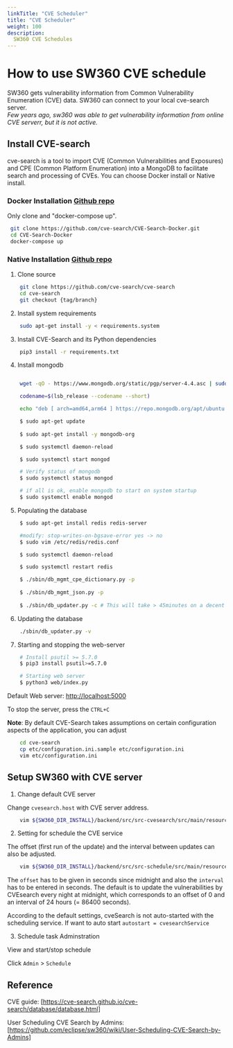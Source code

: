 ```yaml
---
linkTitle: "CVE Scheduler"
title: "CVE Scheduler"
weight: 100
description:
  SW360 CVE Schedules
---
```


# How to use SW360 CVE schedule

SW360 gets vulnerability information from Common Vulnerability Enumeration (CVE) data. SW360 can connect to your local cve-search server.  
_Few years ago, sw360 was able to get vulnerability information from online CVE serverr, but it is not active._

## Install CVE-search

cve-search is a tool to import CVE (Common Vulnerabilities and Exposures) and CPE (Common Platform Enumeration) into a MongoDB to facilitate search and processing of CVEs. You can choose Docker install or Native install.

### Docker Installation [Github repo](https://github.com/cve-search/CVE-Search-Docker)

Only clone and "docker-compose up".

```sh
 git clone https://github.com/cve-search/CVE-Search-Docker.git
 cd CVE-Search-Docker
 docker-compose up 
```

### Native Installation [Github repo](https://github.com/cve-search/cve-search)

1. Clone source

```sh
    git clone https://github.com/cve-search/cve-search
    cd cve-search
    git checkout {tag/branch}
```

2. Install system requirements

```sh
    sudo apt-get install -y < requirements.system
```

3. Install CVE-Search and its Python dependencies

```sh
    pip3 install -r requirements.txt
```

4. Install mongodb

```sh

    wget -qO - https://www.mongodb.org/static/pgp/server-4.4.asc | sudo apt-key add -

    codename=$(lsb_release --codename --short)

    echo "deb [ arch=amd64,arm64 ] https://repo.mongodb.org/apt/ubuntu ${codename}/mongodb-org/4.4 multiverse" | sudo tee /etc/apt/sources.list.d/mongodb-org-4.4.list

```

```sh
    $ sudo apt-get update
    
    $ sudo apt-get install -y mongodb-org

    $ sudo systemctl daemon-reload

    $ sudo systemctl start mongod

    # Verify status of mongodb
    $ sudo systemctl status mongod

    # if all is ok, enable mongodb to start on system startup
    $ sudo systemctl enable mongod
```

5. Populating the database

```sh
    $ sudo apt-get install redis redis-server

    #modify: stop-writes-on-bgsave-error yes -> no
    $ sudo vim /etc/redis/redis.conf

    $ sudo systemctl daemon-reload

    $ sudo systemctl restart redis

    $ ./sbin/db_mgmt_cpe_dictionary.py -p
    
    $ ./sbin/db_mgmt_json.py -p
    
    $ ./sbin/db_updater.py -c # This will take > 45minutes on a decent machine, please be patient
```

6. Updating the database

```sh
    ./sbin/db_updater.py -v
```

7. Starting and stopping the web-server

```sh
    # Install psutil >= 5.7.0
    $ pip3 install psutil>=5.7.0

    # Starting web server
    $ python3 web/index.py
```

Default Web server: <http://localhost:5000>

To stop the server, press the `CTRL+C`

**Note**: By default CVE-Search takes assumptions on certain configuration aspects of the application, you can adjust

```sh
    cd cve-search
    cp etc/configuration.ini.sample etc/configuration.ini
    vim etc/configuration.ini
```

## Setup SW360 with CVE server

1. Change default CVE server

Change `cvesearch.host` with CVE server address.

```sh
    vim ${SW360_DIR_INSTALL}/backend/src/src-cvesearch/src/main/resources/cvesearch.properties
```

2. Setting for schedule the CVE service

The offset (first run of the update) and the interval between updates can also be adjusted.

```sh
    vim ${SW360_DIR_INSTALL}/backend/src/src-schedule/src/main/resources/sw360.properties
```

The `offset` has to be given in seconds since midnight and also the `interval` has to be entered in seconds. The default is to update the vulnerabilities by CVEsearch every night at midnight, which corresponds to an offset of 0 and an interval of 24 hours (= 86400 seconds).

According to the default settings, cveSearch is not auto-started with the scheduling service. If want to auto start `autostart = cvesearchService`

3. Schedule task Adminstration

View and start/stop schedule

Click `Admin` > `Schedule`

## Reference

CVE guide: [https://cve-search.github.io/cve-search/database/database.html]

User Scheduling CVE Search by Admins: [https://github.com/eclipse/sw360/wiki/User-Scheduling-CVE-Search-by-Admins]
